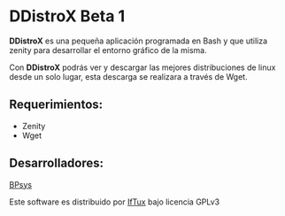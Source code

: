 DDistroX Beta 1
===============

__DDistroX__ es una pequeña aplicación programada en Bash y que utiliza zenity para desarrollar el entorno gráfico de la misma.

Con __DDistroX__ podrás ver y descargar las mejores distribuciones de linux desde un solo lugar, esta descarga se realizara a través de Wget.

Requerimientos:
---------------

  * Zenity
  * Wget

Desarrolladores:
----------------

[BPsys](http://iftux.github.io/pbpsys/)

 Este software es distribuido por [IfTux](http://iftux.wordpress.com/) bajo licencia GPLv3

